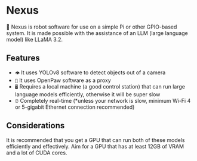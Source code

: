# Nexus 
🤖 Nexus is robot software for use on a simple Pi or other GPIO-based system. It is made possible with the assistance of an LLM (large language model) like LLaMA 3.2.
## Features
- `👁️` It uses YOLOv8 software to detect objects out of a camera
- `🦾` It uses OpenPaw software as a proxy
- `🖥️` Requires a local machine (a good control station) that can run large language models efficiently, otherwise it will be super slow
- `⏰` Completely real-time (*unless your network is slow, minimum Wi-Fi 4 or 5-gigabit Ethernet connection recommended)

## Considerations
It is recommended that you get a GPU that can run both of these models efficiently and effectively. Aim for a GPU that has at least 12GB of VRAM and a lot of CUDA cores.
